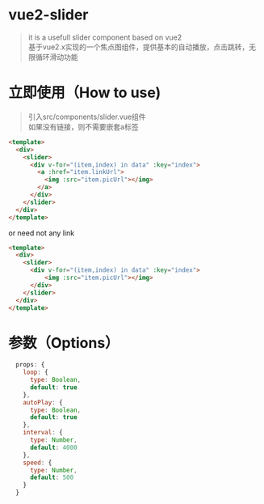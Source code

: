 # vue2-slider

> it is a usefull slider component based on vue2<br/>基于vue2.x实现的一个焦点图组件，提供基本的自动播放，点击跳转，无限循环滑动功能

# 立即使用（How to use)
> 引入src/components/slider.vue组件<br/>
> 如果没有链接，则不需要嵌套a标签
```html
<template>
  <div>
    <slider>
      <div v-for="(item,index) in data" :key="index">
        <a :href="item.linkUrl">
          <img :src="item.picUrl"></img>
        </a>
      </div>
    </slider>
  </div>
</template>
```
or need not any link
```html
<template>
  <div>
    <slider>
      <div v-for="(item,index) in data" :key="index">
          <img :src="item.picUrl"></img>
      </div>
    </slider>
  </div>
</template>
```

# 参数（Options）
```javascript
  props: {
    loop: {
      type: Boolean,
      default: true
    },
    autoPlay: {
      type: Boolean,
      default: true
    },
    interval: {
      type: Number,
      default: 4000
    },
    speed: {
      type: Number,
      default: 500
    }
  }
```
